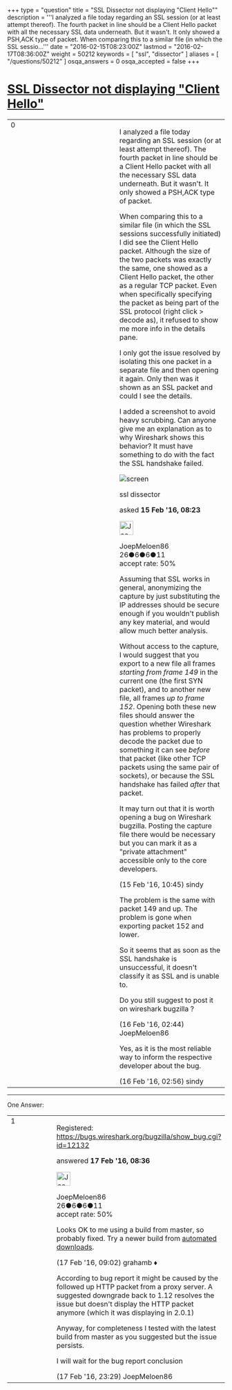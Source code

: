 +++
type = "question"
title = "SSL Dissector not displaying &quot;Client Hello&quot;"
description = '''I analyzed a file today regarding an SSL session (or at least attempt thereof). The fourth packet in line should be a Client Hello packet with all the necessary SSL data underneath. But it wasn&#x27;t. It only showed a PSH,ACK type of packet. When comparing this to a similar file (in which the SSL sessio...'''
date = "2016-02-15T08:23:00Z"
lastmod = "2016-02-17T08:36:00Z"
weight = 50212
keywords = [ "ssl", "dissector" ]
aliases = [ "/questions/50212" ]
osqa_answers = 0
osqa_accepted = false
+++

<div class="headNormal">

# [SSL Dissector not displaying "Client Hello"](/questions/50212/ssl-dissector-not-displaying-client-hello)

</div>

<div id="main-body">

<div id="askform">

<table id="question-table" style="width:100%;"><colgroup><col style="width: 50%" /><col style="width: 50%" /></colgroup><tbody><tr class="odd"><td style="width: 30px; vertical-align: top"><div class="vote-buttons"><div id="post-50212-score" class="post-score" title="current number of votes">0</div><div id="favorite-count" class="favorite-count"></div></div></td><td><div id="item-right"><div class="question-body"><p>I analyzed a file today regarding an SSL session (or at least attempt thereof). The fourth packet in line should be a Client Hello packet with all the necessary SSL data underneath. But it wasn't. It only showed a PSH,ACK type of packet.</p><p>When comparing this to a similar file (in which the SSL sessions successfully initiated) I did see the Client Hello packet. Although the size of the two packets was exactly the same, one showed as a Client Hello packet, the other as a regular TCP packet. Even when specifically specifying the packet as being part of the SSL protocol (right click &gt; decode as), it refused to show me more info in the details pane.</p><p>I only got the issue resolved by isolating this one packet in a separate file and then opening it again. Only then was it shown as an SSL packet and could I see the details.</p><p>I added a screenshot to avoid heavy scrubbing. Can anyone give me an explanation as to why Wireshark shows this behavior? It must have something to do with the fact the SSL handshake failed.</p><p><img src="https://osqa-ask.wireshark.org/upfiles/ssl.png" alt="screen" /></p></div><div id="question-tags" class="tags-container tags">ssl dissector</div><div id="question-controls" class="post-controls"></div><div class="post-update-info-container"><div class="post-update-info post-update-info-user"><p>asked <strong>15 Feb '16, 08:23</strong></p><img src="https://secure.gravatar.com/avatar/25daf811ebe1190b06093b3676a2533f?s=32&amp;d=identicon&amp;r=g" class="gravatar" width="32" height="32" alt="JoepMeloen86&#39;s gravatar image" /><p>JoepMeloen86<br />
<span class="score" title="26 reputation points">26</span><span title="6 badges"><span class="badge1">●</span><span class="badgecount">6</span></span><span title="6 badges"><span class="silver">●</span><span class="badgecount">6</span></span><span title="11 badges"><span class="bronze">●</span><span class="badgecount">11</span></span><br />
<span class="accept_rate" title="Rate of the user&#39;s accepted answers">accept rate:</span> <span title="JoepMeloen86 has one accepted answer">50%</span></p></img></div></div><div id="comments-container-50212" class="comments-container"><span id="50215"></span><div id="comment-50215" class="comment"><div id="post-50215-score" class="comment-score"></div><div class="comment-text"><p>Assuming that SSL works in general, anonymizing the capture by just substituting the IP addresses should be secure enough if you wouldn't publish any key material, and would allow much better analysis.</p><p>Without access to the capture, I would suggest that you export to a new file all frames <em>starting from frame 149</em> in the current one (the first SYN packet), and to another new file, all frames <em>up to frame 152</em>. Opening both these new files should answer the question whether Wireshark has problems to properly decode the packet due to something it can see <em>before</em> that packet (like other TCP packets using the same pair of sockets), or because the SSL handshake has failed <em>after</em> that packet.</p><p>It may turn out that it is worth opening a bug on Wireshark bugzilla. Posting the capture file there would be necessary but you can mark it as a "private attachment" accessible only to the core developers.</p></div><div id="comment-50215-info" class="comment-info"><span class="comment-age">(15 Feb '16, 10:45)</span> sindy</div></div><span id="50233"></span><div id="comment-50233" class="comment"><div id="post-50233-score" class="comment-score"></div><div class="comment-text"><p>The problem is the same with packet 149 and up. The problem is gone when exporting packet 152 and lower.</p><p>So it seems that as soon as the SSL handshake is unsuccessful, it doesn't classify it as SSL and is unable to.</p><p>Do you still suggest to post it on wireshark bugzilla ?</p></div><div id="comment-50233-info" class="comment-info"><span class="comment-age">(16 Feb '16, 02:44)</span> JoepMeloen86</div></div><span id="50234"></span><div id="comment-50234" class="comment"><div id="post-50234-score" class="comment-score"></div><div class="comment-text"><p>Yes, as it is the most reliable way to inform the respective developer about the bug.</p></div><div id="comment-50234-info" class="comment-info"><span class="comment-age">(16 Feb '16, 02:56)</span> sindy</div></div></div><div id="comment-tools-50212" class="comment-tools"></div><div class="clear"></div><div id="comment-50212-form-container" class="comment-form-container"></div><div class="clear"></div></div></td></tr></tbody></table>

------------------------------------------------------------------------

<div class="tabBar">

<span id="sort-top"></span>

<div class="headQuestions">

One Answer:

</div>

</div>

<span id="50274"></span>

<div id="answer-container-50274" class="answer answered-by-owner">

<table style="width:100%;"><colgroup><col style="width: 50%" /><col style="width: 50%" /></colgroup><tbody><tr class="odd"><td style="width: 30px; vertical-align: top"><div class="vote-buttons"><div id="post-50274-score" class="post-score" title="current number of votes">1</div></div></td><td><div class="item-right"><div class="answer-body"><p>Registered: <a href="https://bugs.wireshark.org/bugzilla/show_bug.cgi?id=12132">https://bugs.wireshark.org/bugzilla/show_bug.cgi?id=12132</a></p></div><div class="answer-controls post-controls"></div><div class="post-update-info-container"><div class="post-update-info post-update-info-user"><p>answered <strong>17 Feb '16, 08:36</strong></p><img src="https://secure.gravatar.com/avatar/25daf811ebe1190b06093b3676a2533f?s=32&amp;d=identicon&amp;r=g" class="gravatar" width="32" height="32" alt="JoepMeloen86&#39;s gravatar image" /><p>JoepMeloen86<br />
<span class="score" title="26 reputation points">26</span><span title="6 badges"><span class="badge1">●</span><span class="badgecount">6</span></span><span title="6 badges"><span class="silver">●</span><span class="badgecount">6</span></span><span title="11 badges"><span class="bronze">●</span><span class="badgecount">11</span></span><br />
<span class="accept_rate" title="Rate of the user&#39;s accepted answers">accept rate:</span> <span title="JoepMeloen86 has one accepted answer">50%</span></p></div></div><div id="comments-container-50274" class="comments-container"><span id="50275"></span><div id="comment-50275" class="comment"><div id="post-50275-score" class="comment-score"></div><div class="comment-text"><p>Looks OK to me using a build from master, so probably fixed. Try a newer build from <a href="https://www.wireshark.org/download/automated/win64/">automated downloads</a>.</p></div><div id="comment-50275-info" class="comment-info"><span class="comment-age">(17 Feb '16, 09:02)</span> grahamb ♦</div></div><span id="50294"></span><div id="comment-50294" class="comment"><div id="post-50294-score" class="comment-score"></div><div class="comment-text"><p>According to bug report it might be caused by the followed up HTTP packet from a proxy server. A suggested downgrade back to 1.12 resolves the issue but doesn't display the HTTP packet anymore (which it was displaying in 2.0.1)</p><p>Anyway, for completeness I tested with the latest build from master as you suggested but the issue persists.</p><p>I will wait for the bug report conclusion</p></div><div id="comment-50294-info" class="comment-info"><span class="comment-age">(17 Feb '16, 23:29)</span> JoepMeloen86</div></div></div><div id="comment-tools-50274" class="comment-tools"></div><div class="clear"></div><div id="comment-50274-form-container" class="comment-form-container"></div><div class="clear"></div></div></td></tr></tbody></table>

</div>

<div class="paginator-container-left">

</div>

</div>

</div>

